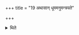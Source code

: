+++
title = "19 अथासान् धूममनुमन्त्रयते"

+++

<details><summary>थिते</summary>

अथासां धूममनुमन्त्रयते १९
</details>
